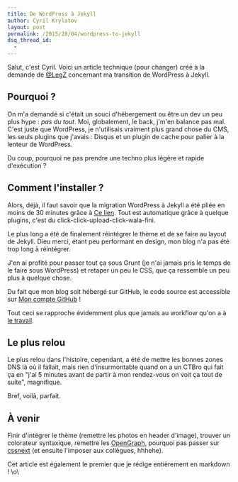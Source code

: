 ```yaml
---
title: De WordPress à Jekyll
author: Cyril Krylatov
layout: post
permalink: /2015/28/04/wordpress-to-jekyll
dsq_thread_id:
  - 
---
```


Salut, c'est Cyril. Voici un article technique (pour changer) créé à la demande de [@LegZ](https://twitter.com/LegZ/status/589863615597039616) concernant ma transition de WordPress à Jekyll.

<!--more-->

## Pourquoi ?

On m'a demandé si c'était un souci d'hébergement ou être un dev un peu plus hype : *pas du tout*. Moi, globalement, le back, j'm'en balance pas mal.
C'est juste que WordPress, je n'utilisais vraiment plus grand chose du CMS, les seuls plugins que j'avais : Disqus et un plugin de cache pour palier à la lenteur de WordPress.

Du coup, pourquoi ne pas prendre une techno plus légère et rapide d'exécution ?

## Comment l'installer ?

Alors, déjà, il faut savoir que la migration WordPress à Jekyll a été pliée en moins de 30 minutes grâce à [Ce lien](http://www.girliemac.com/blog/2013/12/27/wordpress-to-jekyll/). Tout est automatique grâce à quelque plugins, c'est du click-click-upload-click-wala-fini.

Le plus long a été de finalement réintégrer le thème et de se faire au layout de Jekyll. Dieu merci, étant peu performant en design, mon blog n'a pas été trop long à réintégrer.

J'en ai profité pour passer tout ça sous Grunt (je n'ai jamais pris le temps de le faire sous WordPress) et retaper un peu le CSS, que ça ressemble un peu plus à quelque chose.

Du fait que mon blog soit hébergé sur GitHub, le code source est accessible sur [Mon compte GitHub](https://github.com/DaPo/blog.cyrilou.me) !

Tout ceci se rapproche évidemment plus que jamais au workflow qu'on a à [le travail](http://www.ouichelorraine.com/).

## Le plus relou

Le plus relou dans l'histoire, cependant, a été de mettre les bonnes zones DNS là où il fallait, mais rien d'insurmontable quand on a un CTBro qui fait ça en "j'ai 5 minutes avant de partir à mon rendez-vous on voit ça tout de suite", magnifique.

Bref, voilà, parfait.

## À venir

Finir d'intégrer le thème (remettre les photos en header d'image), trouver un colorateur syntaxique, remettre les [OpenGraph](http://ogp.me/),  pourquoi pas passer sur [cssnext](https://cssnext.github.io/) (et ensuite l'imposer aux collègues, hhhehe).

Cet article est également le premier que je rédige entièrement en markdown ! \o\